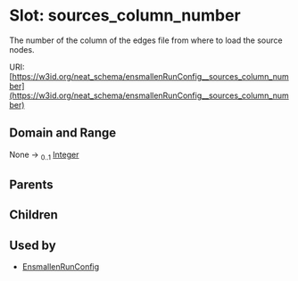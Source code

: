 
# Slot: sources_column_number


The number of the column of the edges file from where to load the source nodes.

URI: [https://w3id.org/neat_schema/ensmallenRunConfig__sources_column_number](https://w3id.org/neat_schema/ensmallenRunConfig__sources_column_number)


## Domain and Range

None &#8594;  <sub>0..1</sub> [Integer](types/Integer.md)

## Parents


## Children


## Used by

 * [EnsmallenRunConfig](EnsmallenRunConfig.md)

